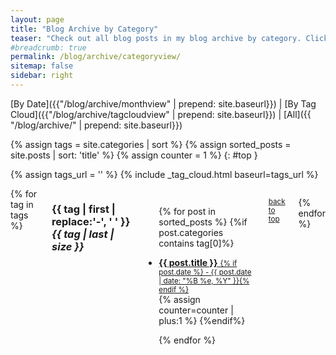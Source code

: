 ```yaml
---
layout: page
title: "Blog Archive by Category"
teaser: "Check out all blog posts in my blog archive by category. Click on a headline to read the excerpt."
#breadcrumb: true
permalink: /blog/archive/categoryview/
sitemap: false
sidebar: right
---
```

[By Date]({{"/blog/archive/monthview" | prepend: site.baseurl}}) | [By Tag Cloud]({{"/blog/archive/tagcloudview" | prepend: site.baseurl}}) | [All]({{ "/blog/archive/" | prepend: site.baseurl}})

{% assign tags = site.categories | sort %}
{% assign sorted_posts = site.posts | sort: 'title' %}
{% assign counter = 1 %}
{: #top }

{% assign tags_url = '' %}
{% include _tag_cloud.html baseurl=tags_url %}


<div id="blog-index" class="row columns">
{% for tag in tags %}

<h3 class="archivetitle"><a name="{{ tag | first | slugify }}"></a>{{ tag | first | replace:'-', ' ' }} <i class="badge">{{ tag | last | size }}</i> </h3>

<ul>

{% for post in sorted_posts %}
    {%if post.categories contains tag[0]%}
<li>
    <a title="Read {{ post.title | escape_once }}"   href="{{ site.baseurl }}{{ post.url }}"> <strong>{{ post.title }}</strong> <small>{% if post.date %} - {{ post.date | date: "%B %e, %Y" }}{% endif %}</small></a>
 </li>
    {% assign counter=counter | plus:1 %}
    {%endif%}

{% endfor %}
</ul>

<small markdown="1">[back to top](#top)</small>

{% endfor %}
</div>

